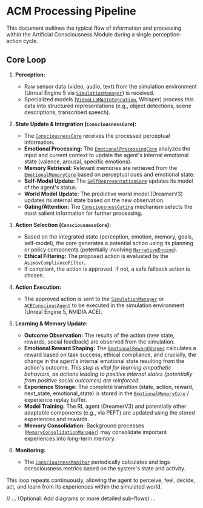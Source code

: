 # ACM Processing Pipeline

This document outlines the typical flow of information and processing within the Artificial Consciousness Module during a single perception-action cycle.

## Core Loop

1.  **Perception:**
    *   Raw sensor data (video, audio, text) from the simulation environment (Unreal Engine 5 via [`SimulationManager`](simulations/api/simulation_manager.py)) is received.
    *   Specialized models ([`VideoLLaMA3Integration`](models/integration/video_llama3_integration.py), Whisper) process this data into structured representations (e.g., object detections, scene descriptions, transcribed speech).

2.  **State Update & Integration (`ConsciousnessCore`):**
    *   The [`ConsciousnessCore`](models/core/consciousness_core.py) receives the processed perceptual information.
    *   **Emotional Processing:** The [`EmotionalProcessingCore`](models/emotion/emotional_processing.py) analyzes the input and current context to update the agent's internal emotional state (valence, arousal, specific emotions).
    *   **Memory Retrieval:** Relevant memories are retrieved from the [`EmotionalMemoryCore`](models/memory/emotional_memory_core.py) based on perceptual cues and emotional state.
    *   **Self-Model Update:** The [`SelfRepresentationCore`](models/self_model/self_representation_core.py) updates its model of the agent's status.
    *   **World Model Update:** The predictive world model (DreamerV3) updates its internal state based on the new observation.
    *   **Gating/Attention:** The [`ConsciousnessGating`](models/core/consciousness_gating.py) mechanism selects the most salient information for further processing.

3.  **Action Selection (`ConsciousnessCore`):**
    *   Based on the integrated state (perception, emotion, memory, goals, self-model), the core generates a potential action using its planning or policy components (potentially involving [`NarrativeEngine`](models/narrative/narrative_engine.py)).
    *   **Ethical Filtering:** The proposed action is evaluated by the `AsimovComplianceFilter`.
    *   If compliant, the action is approved. If not, a safe fallback action is chosen.

4.  **Action Execution:**
    *   The approved action is sent to the [`SimulationManager`](simulations/api/simulation_manager.py) or [`ACEConsciousAgent`](models/ace_core/ace_agent.py) to be executed in the simulation environment (Unreal Engine 5, NVIDIA ACE).

5.  **Learning & Memory Update:**
    *   **Outcome Observation:** The results of the action (new state, rewards, social feedback) are observed from the simulation.
    *   **Emotional Reward Shaping:** The [`EmotionalRewardShaper`](models/evaluation/consciousness_development.py) calculates a reward based on task success, ethical compliance, and crucially, the change in the agent's internal emotional state resulting from the action's outcome. *This step is vital for learning empathetic behaviors, as actions leading to positive internal states (potentially from positive social outcomes) are reinforced.*
    *   **Experience Storage:** The complete transition (state, action, reward, next_state, emotional_state) is stored in the [`EmotionalMemoryCore`](models/memory/emotional_memory_core.py) / experience replay buffer.
    *   **Model Training:** The RL agent (DreamerV3) and potentially other adaptable components (e.g., via PEFT) are updated using the stored experiences and rewards.
    *   **Memory Consolidation:** Background processes ([`MemoryConsolidationManager`](models/memory/consolidation.py)) may consolidate important experiences into long-term memory.

6.  **Monitoring:**
    *   The [`ConsciousnessMonitor`](models/evaluation/consciousness_monitor.py) periodically calculates and logs consciousness metrics based on the system's state and activity.

This loop repeats continuously, allowing the agent to perceive, feel, decide, act, and learn from its experiences within the simulated world.

// ... (Optional: Add diagrams or more detailed sub-flows) ...
